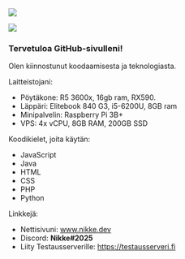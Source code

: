 <img src="https://nikke.ml/vanha-sivusto/loota/banner2.jpg">

![](https://komarev.com/ghpvc/?username=zikkee)

### Tervetuloa GitHub-sivulleni! 
Olen kiinnostunut koodaamisesta ja teknologiasta.

Laitteistojani: 
   - Pöytäkone: R5 3600x, 16gb ram, RX590.
   - Läppäri: Elitebook 840 G3, i5-6200U, 8GB ram
   - Minipalvelin: Raspberry Pi 3B+
   - VPS: 4x vCPU, 8GB RAM, 200GB SSD

Koodikielet, joita käytän:
   - JavaScript
   - Java
   - HTML
   - CSS
   - PHP
   - Python

Linkkejä:
   - Nettisivuni: <a href="https://nikke.dev">www.nikke.dev</a>
   - Discord: <b>Nikke#2025</b>
   - Liity Testausserverille: https://testausserveri.fi
